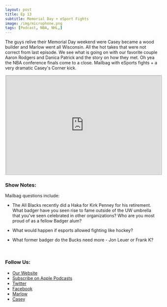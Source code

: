 ```yaml
---
layout: post
title: Ep 13
subtitle: Memorial Day + eSport Fights
image: /img/microphone.png
tags: [Podcast, NBA, NHL,]
---
```


The guys relive their Memorial Day weekend were Casey became a wood builder and Marlow went all Wisconsin.  All the hot takes that were not correct from last episode. We see what is going on with our favorite couple Aaron Rodgers and Danica Patrick and the story on how they met.  Oh yea the NBA conference finals come to a close.  Mailbag with eSports fights + a very dramatic Casey's Corner kick. 

<iframe src="https://cast.rocks/player/11602/Ep-13---Memorial-Day---eSport-Fights-.mp3?episodeTitle=Ep%2013%3A%20Memorial%20Day%20%2B%20eSport%20Fights%20&podcastTitle=132%20Breese%20Podcast&episodeDate=May%2029th%2C%202018&imageURL=https%3A%2F%2Fcast.rocks%2Fhosting%2F11602%2Ffeeds%2F6RG37.jpg&itunesLink=https%3A%2F%2Fitunes.apple.com%2Fus%2Fpodcast%2F132-breese-podcast%2Fid1353274149%3Fmt%3D2" style="border: ridge; min-height: 265px; max-height: 320px; max-width: 558px; min-width: 270px; width: 100%; height: 100%;" scrollbars="no"></iframe>

<h3>Show Notes:</h3>
<p>Mailbag questions include:</p>
<ul>
<li><p>The All Blacks recently did a Haka for Kirk Penney for his retirement. What badger have you seen rise to fame outside of the UW umbrella that you&#39;ve seen celebrated in other organizations? Who are you most proud of as a fellow Badger alum?</p>
</li>
<li><p>What would happen if esports allowed fighting like hockey?</p>
</li>
<li><p>What former badger do the Bucks need more - Jon Leuer or Frank K? </p>
<p>​</p>
</li>

</ul>
<h3>Follow Us:</h3>
<ul>
<li><a href='132breese.com'>Our Website</a></li>
<li><a href='https://itunes.apple.com/us/podcast/132-breese-podcast/id1353274149?mt=2'>Subscribe on Apple Podcasts</a></li>
<li><a href='https://twitter.com/132breese/'>Twitter</a></li>
<li><a href='https://www.facebook.com/132breese/'>Facebook</a></li>
<li><a href='https://twitter.com/marlowjr/'>Marlow</a></li>
<li><a href='https://twitter.com/profbadgerfan/'>Casey</a></li>

</ul>
